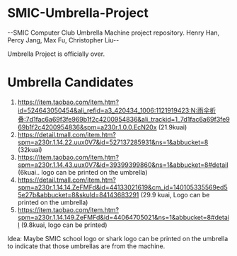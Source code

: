 # SMIC-Umbrella-Project
--SMIC Computer Club Umbrella Machine project repository.
Henry Han, Percy Jang, Max Fu, Christopher Liu--

Umbrella Project is officially over.

# Umbrella Candidates
1. https://item.taobao.com/item.htm?id=524643050454&ali_refid=a3_420434_1006:1121919423:N:雨伞折叠:7d1fac6a69f3fe969b1f2c4200954836&ali_trackid=1_7d1fac6a69f3fe969b1f2c4200954836&spm=a230r.1.0.0.EcN20x  (21.9kuai)
2. https://detail.tmall.com/item.htm?spm=a230r.1.14.22.uux0V7&id=527137285931&ns=1&abbucket=8  (32kuai)
3. https://item.taobao.com/item.htm?spm=a230r.1.14.43.uux0V7&id=39399399860&ns=1&abbucket=8#detail (6kuai.. logo can be printed on the umbrella)
4. https://detail.tmall.com/item.htm?spm=a230r.1.14.14.ZeFMFd&id=44133021619&cm_id=140105335569ed55e27b&abbucket=8&skuId=84143683291 (29.9 kuai, Logo can be printed on the umbrella)
5. https://item.taobao.com/item.htm?spm=a230r.1.14.149.ZeFMFd&id=44064705021&ns=1&abbucket=8#detail (9.8kuai, logo can be printed)

Idea: Maybe SMIC school logo or shark logo can be printed on the umbrella to indicate that those umbrellas are from the machine.
